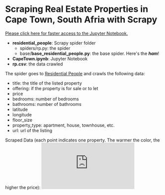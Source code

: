# Scraping Real Estate Properties in Cape Town, South Afria with Scrapy

[Please click here for faster access to the Jupyter Notebook.](https://nbviewer.jupyter.org/github/tainangao/webscraping---real-estate/blob/master/CapeTown.ipynb)
- **residential_people**: Scrapy spider folder
    - spiders/rp.py: the spider
    - base/**base_residential_people.py**: the base spider. Here's the **_ham_**!
- **CapeTown.ipynb**: Jupyter Notebook
- **rp.csv**: the data crawled



The spider goes to [Residential People](https://www.residentialpeople.com/za/) and crawls the following data:
- title: the title of the listed property
- offering: if the property is for sale or to let
- price
- bedrooms: number of bedrooms
- bathrooms: number of bathrooms
- latitude
- longitude
- floor_size
- property_type: apartment, house, townhouse, etc.
- url: url of the listing

Scraped Data (each point indicates one property. The warmer the color, the higher the price): 
![Capt_Town_Map](https://github.com/tainangao/webscraping---real-estate/blob/master/cape_town_map.pdf "Scraped Cape Town Apartments")
